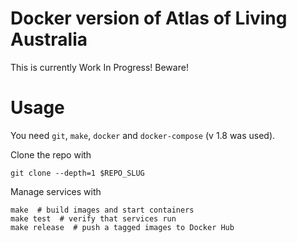 # Docker version of Atlas of Living Australia

This is currently Work In Progress! Beware!

# Usage

You need `git`, `make`, `docker` and `docker-compose` (v 1.8 was used). 

Clone the repo with

	git clone --depth=1 $REPO_SLUG

Manage services with
	
	make  # build images and start containers
	make test  # verify that services run
	make release  # push a tagged images to Docker Hub

